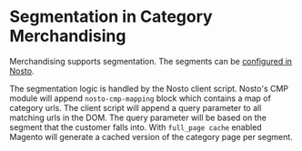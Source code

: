# Segmentation in Category Merchandising

Merchandising supports segmentation. The segments can be [configured in Nosto](https://help.nosto.com/en/articles/3067796-segmentation-targeting-options).

The segmentation logic is handled by the Nosto client script. Nosto's CMP module will append `nosto-cmp-mapping` block which contains a map of category urls. 
The client script will append a query parameter to all matching urls in the DOM. The query parameter will be based on the 
segment that the customer falls into. With `full_page cache` enabled Magento will generate a cached version of the category 
page per segment.